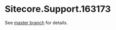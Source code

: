 # Sitecore.Support.163173

See [master branch](https://github.com/sitecoresupport/Sitecore.Support.163173) for details.